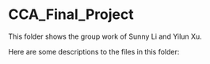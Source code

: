 # CCA_Final_Project

This folder shows the group work of Sunny Li and Yilun Xu.

Here are some descriptions to the files in this folder:

